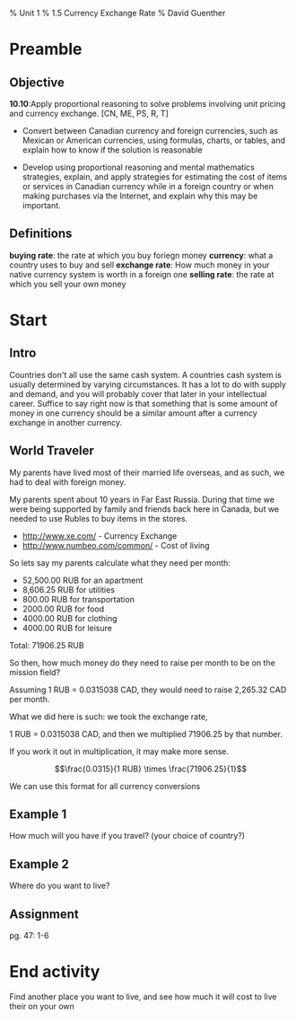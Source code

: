 % Unit 1
% 1.5 Currency Exchange Rate
% David Guenther

# Preamble

## Objective

**10.10**:Apply proportional reasoning to solve problems involving unit pricing and currency exchange. [CN, ME, PS, R, T] 

* Convert between Canadian currency and foreign currencies, such as Mexican or American currencies, using formulas, charts, or tables, and explain how to know if the solution is reasonable

* Develop using proportional reasoning and mental mathematics strategies, explain, and apply strategies for estimating the cost of items or services in Canadian currency while in a foreign country or when making purchases via the Internet, and explain why this may be important.

## Definitions

**buying rate**: the rate at which you buy foriegn money
**currency**: what a country uses to buy and sell
**exchange rate**: How much money in your native currency system is worth in a foreign one
**selling rate**: the rate at which you sell your own money

# Start

## Intro

Countries don't all use the same cash system. A countries cash system is usually determined by varying circumstances. It has a lot to do with supply and demand, and you will probably cover that later in your intellectual career. Suffice to say right now is that something that is some amount of money in one currency should be a similar amount after a currency exchange in another currency.

## World Traveler

My parents have lived most of their married life overseas, and as such, we had to deal with foreign money.

My parents spent about 10 years in Far East Russia. During that time we were being supported by family and friends back here in Canada, but we needed to use Rubles to buy items in the stores.

* http://www.xe.com/ - Currency Exchange
* http://www.numbeo.com/common/ - Cost of living

So lets say my parents calculate what they need per month:

* 52,500.00 RUB for an apartment
* 8,606.25 RUB for utilities
* 800.00 RUB for transportation
* 2000.00 RUB for food
* 4000.00 RUB for clothing
* 4000.00 RUB for leisure

Total: 71906.25 RUB

So then, how much money do they need to raise per month to be on the mission field?

Assuming 1 RUB = 0.0315038 CAD, they would need to raise 2,265.32 CAD per month.

What we did here is such: we took the exchange rate,

1 RUB = 0.0315038 CAD, and then we multiplied 71906.25 by that number.

If you work it out in multiplication, it may make more sense.

$$\frac{0.0315}{1 RUB} \times \frac{71906.25}{1}$$

We can use this format for all currency conversions

## Example 1

How much will you have if you travel? (your choice of country?)

## Example 2

Where do you want to live?

## Assignment

pg. 47: 1-6

# End activity

Find another place you want to live, and see how much it will cost to live their on your own
